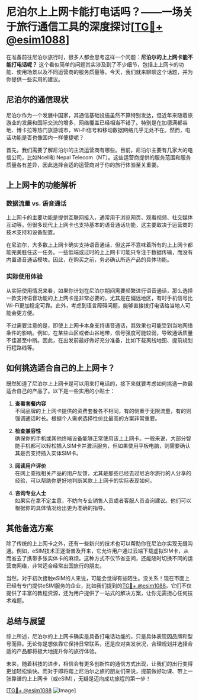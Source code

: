 # 尼泊尔上上网卡能打电话吗？——一场关于旅行通信工具的深度探讨[[TG💪+ @esim1088](https://t.me/s/esim1088)]

在准备前往尼泊尔旅行时，很多人都会思考这样一个问题：**尼泊尔的上上网卡能不能打电话呢？** 这个看似简单的问题其实涉及到了不少细节，包括上上网卡的功能、使用场景以及不同运营商的服务质量等。今天，我们就来聊聊这个话题，并为你提供一些实用的建议。

## 尼泊尔的通信现状

尼泊尔作为一个发展中国家，其通信基础设施虽然不算特别发达，但近年来随着旅游业的发展和国际交流的增多，网络覆盖已经相当不错了。特别是在加德满都谷地、博卡拉等热门旅游城市，Wi-Fi信号和移动数据网络几乎无处不在。然而，电话功能是否也像国内一样便捷呢？

首先，我们需要了解尼泊尔的主流运营商有哪些。目前，尼泊尔主要有几家大的电信公司，比如Ncell和 Nepal Telecom（NT）。这些运营商提供的服务范围和服务质量各有差异，因此选择合适的运营商对于你的旅行体验至关重要。

## 上上网卡的功能解析

### 数据流量 vs. 语音通话

上上网卡的主要功能是提供互联网接入，通常用于浏览网页、观看视频、社交媒体互动等。但很多现代上上网卡也支持基本的语音通话功能，这主要取决于运营商的技术支持和设备配置。

在尼泊尔，大多数上上网卡确实支持语音通话，但这并不意味着所有的上上网卡都能完美胜任这一任务。一些低端或过时的上上网卡可能只专注于数据传输，而没有内置语音通话模块。因此，在购买之前，务必确认所选产品的具体功能。

### 实际使用体验

从实际使用情况来看，如果你计划在尼泊尔期间需要频繁进行语音通话，那么选择一款支持语音功能的上上网卡是非常必要的。尤其是在偏远地区，有时手机信号比Wi-Fi更加稳定可靠。此外，考虑到语言障碍问题，能够直接拨打电话给当地人可能会更方便。

不过需要注意的是，即使上上网卡本身支持语音通话，其效果也可能受到当地网络条件的影响。例如，在某些山区或者山谷地带，信号强度可能较弱，导致通话质量不佳甚至中断。因此，在出发前最好做好充分准备，比如下载离线地图、提前规划行程路线等。

## 如何挑选适合自己的上上网卡？

既然知道了尼泊尔上上网卡是可以用来打电话的，接下来就要考虑如何挑选一款最适合自己的产品了。以下是一些实用的小贴士：

1. **查看套餐内容**  
   不同品牌的上上网卡提供的资费套餐各不相同，有的侧重于无限流量，有的则强调通话时长。根据个人需求选择性价比最高的方案非常重要。

2. **检查兼容性**  
   确保你的手机或其他终端设备能够正常使用该上上网卡。一般来说，大部分智能手机都可以轻松插入SIM卡并激活服务，但如果使用平板电脑，则需要确认其是否支持插入实体SIM卡。

3. **阅读用户评价**  
   在网上查找相关产品的用户反馈，尤其是那些已经去过尼泊尔旅行的人分享的经验，可以帮助你更好地判断某款上上网卡的实际表现如何。

4. **咨询专业人士**  
   如果实在拿不定主意，不妨向专业销售人员或者客服人员咨询建议。他们可以根据你的具体情况给出更为准确的指导。

## 其他备选方案

除了传统的上上网卡之外，还有一些新兴的技术也可以帮助你在尼泊尔实现无缝沟通。例如，eSIM技术正逐渐普及开来，它允许用户通过云端下载虚拟SIM卡，从而省去了携带多张实体卡的麻烦。这种方式不仅节省空间，还能随时切换不同的运营商网络，非常适合经常出国旅行的朋友。

当然，对于初次接触eSIM的人来说，可能会觉得有些陌生。没关系！现在市面上已经有专门提供eSIM服务的企业，比如我们提到的[TG💪+ @esim1088](https://t.me/s/esim1088)，它们不仅提供了丰富的教程资源，还为用户提供了一站式的解决方案，让你无需担心任何技术难题。

## 总结与展望

综上所述，尼泊尔的上上网卡确实是具备打电话功能的，只是具体表现因品牌和型号而异。无论你是想依靠它保持日常联系，还是应对突发状况，合理规划并选择合适的产品都将极大地提升你的旅行体验。

未来，随着科技的进步，相信会有更多创新性的通信方式出现，让我们的出行变得更加轻松愉快。而对于即将踏上尼泊尔之旅的朋友们来说，提前做好功课、带上一张靠谱的上上网卡（或eSIM），无疑是迈向成功旅程的第一步！

[[TG💪+ @esim1088](https://t.me/s/esim1088) ![Image](https://i.postimg.cc/4NQfJmqS/Snipaste-2025-05-13-00-14-12.png)]